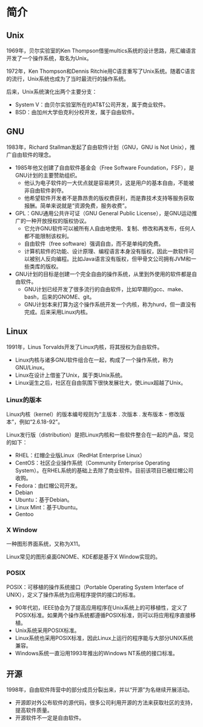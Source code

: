 # 简介

## Unix

1969年，贝尔实验室的Ken Thompson借鉴multics系统的设计思路，用汇编语言开发了一个操作系统，取名为Unix。<br />

1972年，Ken Thompson和Dennis Ritchie用C语言重写了Unix系统。随着C语言的流行，Unix系统也成为了当时最流行的操作系统。

后来，Unix系统演化出两个主要分支：

- System V：由贝尔实验室所在的AT&T公司开发，属于商业软件。
- BSD：由加州大学伯克利分校开发，属于自由软件。

## GNU

1983年，Richard Stallman发起了自由软件计划（GNU，GNU is Not Unix），推广自由软件的理念。

- 1985年他又创建了自由软件基金会（Free Software Foundation，FSF），是GNU计划的主要赞助组织。
  - 他认为电子软件的一大优点就是容易拷贝，这是用户的基本自由，不能被非自由软件剥夺。
  - 他希望软件开发者不是靠昂贵的版权费获利，而是靠技术支持等服务获取报酬。简单来说就是“资源免费，服务收费”。
- GPL：GNU通用公共许可证（GNU General Public License），是GNU运动推广的一种开放授权的版权协议。
  - 它允许GNU软件可以被所有人自由地使用、复制、修改和再发布，任何人都不能限制该权利。
  - 自由软件（free software）强调自由，而不是单纯的免费。
  - 计算机软件的功能、设计原理、编程语言本身没有版权，因此一款软件可以被别人反向编程。比如Java语言没有版权，但甲骨文公司拥有JVM和一些类库的版权。
- GNU计划的目标是创建一个完全自由的操作系统，从里到外使用的软件都是自由软件。
  - GNU计划已经开发了很多流行的自由软件，比如早期的gcc、make、bash，后来的GNOME、git。
  - GNU计划本来打算为这个操作系统开发一个内核，称为hurd，但一直没有完成。后来采用Linux内核。

## Linux

1991年，Linus Torvalds开发了Linux内核，将其授权为自由软件。

- Linux内核与诸多GNU软件组合在一起，构成了一个操作系统，称为GNU/Linux。
- Linux在设计上借鉴了Unix，属于类Unix系统。
- Linux诞生之后，社区在自由氛围下很快发展壮大，使Linux超越了Unix。

### Linux的版本

Linux内核（kernel）的版本编号规则为“主版本 . 次版本 . 发布版本 - 修改版本”，例如“2.6.18-92”。

Linux发行版（distribution）是把Linux内核和一些软件整合在一起的产品，常见的如下：

- RHEL：红帽企业版Linux（RedHat Enterprise Linux）
- CentOS：社区企业操作系统（Community Enterprise Operating System）。在RHEL系统的基础上去除了商业软件。目前该项目已被红帽公司收购。
- Fedora：由红帽公司开发。
- Debian
- Ubuntu：基于Debian。
- Linux Mint：基于Ubuntu。
- Gentoo

### X Window

一种图形界面系统，又称为X11。

Linux常见的图形桌面GNOME、KDE都是基于X Window实现的。

### POSIX

POSIX：可移植的操作系统接口（Portable Operating System Interface of UNIX），定义了操作系统为应用程序提供的接口的标准。
- 90年代初，IEEE协会为了提高应用程序在Unix系统上的可移植性，定义了POSIX标准。如果两个操作系统都遵循POSIX标准，则可以将应用程序直接移植。
- Unix系统采用POSIX标准。
- Linux系统也采用POSIX标准，因此Linux上运行的程序能与大部分UNIX系统兼容。
- Windows系统一直沿用1993年推出的Windows NT系统的接口标准。

## 开源

1998年，自由软件阵营中的部分成员分裂出来，并以“开源”为名继续开展活动。
- 开源即对外公布软件的源代码，很多公司利用开源的方法来获取社区的支持，提高软件质量。
- 开源软件不一定是自由软件。
